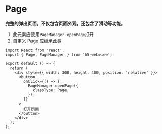 # Page

**完整的弹出页面，不仅包含页面外观，还包含了滑动等功能。**

1. 此元素应使用`PageManager.openPage`打开
1. 自定义 Page 应继承此类

```tsx
import React from 'react';
import { Page, PageManager } from 'h5-webview';

export default () => {
  return (
    <div style={{ width: 300, height: 400, position: 'relative' }}>
      <button
        onClick={() => {
          PageManager.openPage({
            classType: Page,
          });
        }}
      >
        打开页面
      </button>
    </div>
  );
};
```
